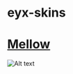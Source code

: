 # eyx-skins

# [Mellow](https://www.dropbox.com/scl/fi/k84ew5vsqubgts32237aj/mellow.osk?rlkey=bjdtm67smgygbsyyt8o20pkn6&dl=0)
![Alt text](https://i.imgur.com/S8LA8UY.jpg://full/path/to/img.jpg "Optional title")
